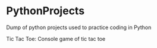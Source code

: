 # PythonProjects

Dump of python projects used to practice coding in Python

Tic Tac Toe: Console game of tic tac toe
